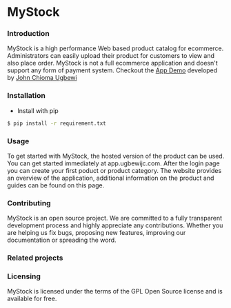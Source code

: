 # MyStock
 
### Introduction

MyStock is a high performance Web based product catalog for ecommerce. Administrators can easily upload their product for customers to view and also place order. MyStock is not a full ecommerce application and doesn't support any form of payment system. Checkout the [App Demo](myStock.ugbewijc.com) developed by [John Chioma Ugbewi](https://.com/)

### Installation 
- Install with pip 
```sh
$ pip install -r requirement.txt
```
### Usage

To get started with MyStock, the hosted version of the product can be used. You can get started immediately at app.ugbewijc.com. After the login page you can create your first poduct or product category. The website provides an overview of the application, additional information on the product and guides can be found on this page.

### Contributing

MyStock is an open source project. We are committed to a fully transparent development process and highly appreciate any contributions. Whether you are helping us fix bugs, proposing new features, improving our documentation or spreading the word.

### Related projects

### Licensing

MyStock is licensed under the terms of the GPL Open Source license and is available for free.
